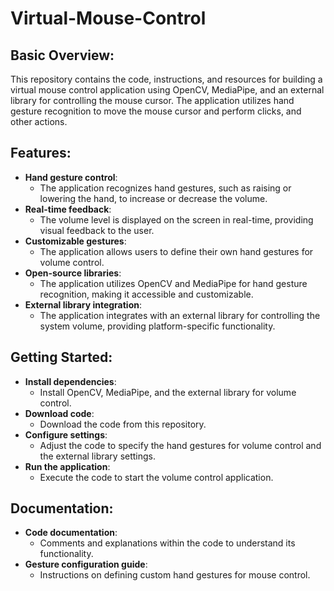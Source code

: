 # Virtual-Mouse-Control
## Basic Overview:
This repository contains the code, instructions, and resources for building a virtual mouse control application using OpenCV, MediaPipe, and an external library for controlling the mouse cursor. 
The application utilizes hand gesture recognition to move the mouse cursor and perform clicks, and other actions.
## Features:
+ **Hand gesture control**: 
  - The application recognizes hand gestures, such as raising or lowering the hand, to increase or decrease the volume.
+ **Real-time feedback**: 
  - The volume level is displayed on the screen in real-time, providing visual feedback to the user.
+ **Customizable gestures**: 
  - The application allows users to define their own hand gestures for volume control.
+ **Open-source libraries**: 
  - The application utilizes OpenCV and MediaPipe for hand gesture recognition, making it accessible and customizable.
+ **External library integration**:
  - The application integrates with an external library for controlling the system volume, providing platform-specific functionality.

## Getting Started:
+ **Install dependencies**: 
  - Install OpenCV, MediaPipe, and the external library for volume control.
+ **Download code**:
  - Download the code from this repository.
+ **Configure settings**: 
  - Adjust the code to specify the hand gestures for volume control and the external library settings.
+ **Run the application**: 
  - Execute the code to start the volume control application.

## Documentation:
+ **Code documentation**:
  - Comments and explanations within the code to understand its functionality.
+ **Gesture configuration guide**: 
  - Instructions on defining custom hand gestures for mouse control.
